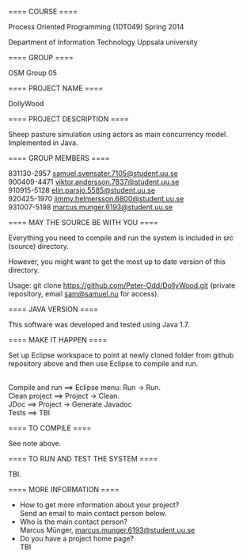 ==== COURSE ==== 

Process Oriented Programming (1DT049) Spring 2014

Department of Information Technology 
Uppsala university


==== GROUP ==== 

OSM Group 05


==== PROJECT NAME ==== 

DollyWood


==== PROJECT DESCRIPTION ==== 

Sheep pasture simulation using actors as main concurrency model. Implemented in Java. 


==== GROUP MEMBERS ==== 

831130-2957 samuel.svensater.7105@student.uu.se
<br>900409-4471 viktor.andersson.7837@student.uu.se
<br>910915-5128 elin.parsjo.5585@student.uu.se
<br>920425-1970 jimmy.helmersson.6800@student.uu.se
<br>931007-5198 marcus.munger.6193@student.uu.se


==== MAY THE SOURCE BE WITH YOU ==== 

Everything you need to compile and run the system is included in src (source)
directory. 

However, you might want to get the most up to date version of this
directory. 

Usage: git clone https://github.com/Peter-Odd/DollyWood.git
(private repository, email sam@samuel.nu for access).


==== JAVA VERSION ====

This software was developed and tested using Java 1.7.

     	      	  	    	       
==== MAKE IT HAPPEN ==== 

Set up Eclipse workspace to point at newly cloned folder from github repository above
and then use Eclipse to compile and run.

<br>Compile and run ==> Eclipse menu: Run -> Run.
<br>Clean project   ==> Project -> Clean.
<br>JDoc		     ==> Project -> Generate Javadoc
<br>Tests		     ==> TBI


==== TO COMPILE ==== 

See note above.


==== TO RUN AND TEST THE SYSTEM ==== 

TBI.


==== MORE INFORMATION ==== 

 * How to get more information about your project?
<br>Send an email to main contact person below.
 * Who is the main contact person?
<br>Marcus Münger, marcus.munger.6193@student.uu.se
 * Do you have a project home page?
<br>TBI
